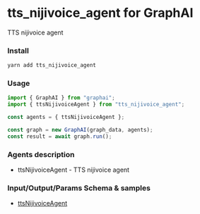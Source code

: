 
# tts_nijivoice_agent for GraphAI

TTS nijivoice agent

### Install

```sh
yarn add tts_nijivoice_agent
```


### Usage

```typescript
import { GraphAI } from "graphai";
import { ttsNijivoiceAgent } from "tts_nijivoice_agent";

const agents = { ttsNijivoiceAgent };

const graph = new GraphAI(graph_data, agents);
const result = await graph.run();
```

### Agents description
- ttsNijivoiceAgent - TTS nijivoice agent

### Input/Output/Params Schema & samples
 - [ttsNijivoiceAgent](https://github.com/receptron/graphai/blob/main/docs/agentDocs/tts/ttsNijivoiceAgent.md)











